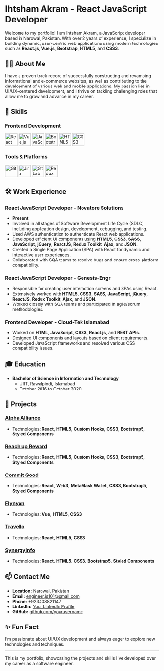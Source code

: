 # Ihtsham Akram - React JavaScript Developer

Welcome to my portfolio! I am Ihtsham Akram, a JavaScript developer based in Narowal, Pakistan. With over 2 years of experience, I specialize in building dynamic, user-centric web applications using modern technologies such as **React.js**, **Vue.js**, **Bootstrap**, **HTML5**, and **CSS3**.

## 🧑‍💻 About Me

I have a proven track record of successfully constructing and revamping informational and e-commerce websites, as well as contributing to the development of various web and mobile applications. My passion lies in UI/UX-centered development, and I thrive on tackling challenging roles that allow me to grow and advance in my career.

## 🔧 Skills

### Frontend Development
<p align="left">
  <img src="https://cdn.jsdelivr.net/gh/devicons/devicon/icons/react/react-original-wordmark.svg" alt="React" width="40" height="40"/>
  <img src="https://cdn.jsdelivr.net/gh/devicons/devicon/icons/vuejs/vuejs-original-wordmark.svg" alt="Vue.js" width="40" height="40"/>
  <img src="https://cdn.jsdelivr.net/gh/devicons/devicon/icons/javascript/javascript-original.svg" alt="JavaScript" width="40" height="40"/>
  <img src="https://cdn.jsdelivr.net/gh/devicons/devicon/icons/bootstrap/bootstrap-original-wordmark.svg" alt="Bootstrap" width="40" height="40"/>
  <img src="https://cdn.jsdelivr.net/gh/devicons/devicon/icons/html5/html5-original-wordmark.svg" alt="HTML5" width="40" height="40"/>
  <img src="https://cdn.jsdelivr.net/gh/devicons/devicon/icons/css3/css3-original-wordmark.svg" alt="CSS3" width="40" height="40"/>
</p>

### Tools & Platforms
<p align="left">
  <img src="https://cdn.jsdelivr.net/gh/devicons/devicon/icons/git/git-original-wordmark.svg" alt="Git" width="40" height="40"/>
  <img src="https://cdn.jsdelivr.net/gh/devicons/devicon/icons/jira/jira-original-wordmark.svg" alt="Jira" width="40" height="40"/>
  <img src="https://cdn.jsdelivr.net/gh/devicons/devicon/icons/gitlab/gitlab-original-wordmark.svg" alt="GitLab" width="40" height="40"/>
  <img src="https://cdn.jsdelivr.net/gh/devicons/devicon/icons/redux/redux-original.svg" alt="Redux Toolkit" width="40" height="40"/>
</p>

## 🛠️ Work Experience

### React JavaScript Developer - Novatore Solutions
- **Present**
- Involved in all stages of Software Development Life Cycle (SDLC) including application design, development, debugging, and testing.
- Used AWS authentication to authenticate React web applications.
- Developed efficient UI components using **HTML5**, **CSS3**, **SASS**, **JavaScript**, **jQuery**, **ReactJS**, **Redux Toolkit**, **Ajax**, and **JSON**.
- Created a Single Page Application (SPA) with React for dynamic and interactive user experiences.
- Collaborated with SQA teams to resolve bugs and ensure cross-platform compatibility.

### React JavaScript Developer - Genesis-Engr
- Responsible for creating user interaction screens and SPAs using React.
- Extensively worked with **HTML5**, **CSS3**, **SASS**, **JavaScript**, **jQuery**, **ReactJS**, **Redux Toolkit**, **Ajax**, and **JSON**.
- Worked closely with SQA teams and participated in agile/scrum methodologies.

### Frontend Developer - Cloud-Tek Islamabad
- Worked on **HTML**, **JavaScript**, **CSS3**, **React.js**, and **REST APIs**.
- Designed UI components and layouts based on client requirements.
- Developed JavaScript frameworks and resolved various CSS compatibility issues.

## 🎓 Education

- **Bachelor of Science in Information and Technology**
  - UIIT, Rawalpindi, Islamabad
  - October 2016 to October 2020

## 🚀 Projects

### [Alpha Alliance](https://alphasalliance.com/alpha-signs/)
- Technologies: **React**, **HTML5**, **Custom Hooks**, **CSS3**, **Bootstrap5**, **Styled Components**

### [Reach up Reward](https://reachup-rewards.vercel.app/)
- Technologies: **React**, **HTML5**, **Custom Hooks**, **CSS3**, **Bootstrap5**, **Styled Components**

### [Commit Good](https://commitgood.com/)
- Technologies: **React**, **Web3**, **MetaMask Wallet**, **CSS3**, **Bootstrap5**, **Styled Components**

### [Flynyon](https://www.flynyon.com/)
- Technologies: **Vue**, **HTML5**, **CSS3**

### [Travello](https://www.backpackerdeals.com/)
- Technologies: **React**, **HTML5**, **CSS3**

### [SynergyInfo](https://synergyinfosec.com/)
- Technologies: **React**, **HTML5**, **CSS3**, **Bootstrap5**, **Styled Components**

## 📫 Contact Me

- **Location:** Narowal, Pakistan
- **Email:** [engineer.js101@gmail.com](mailto:engineer.js101@gmail.com)
- **Phone:** +923408821147
- **LinkedIn:** [Your LinkedIn Profile](#)
- **GitHub:** [github.com/yourusername](https://github.com/yourusername)

## ✨ Fun Fact

I’m passionate about UI/UX development and always eager to explore new technologies and techniques.

---

This is my portfolio, showcasing the projects and skills I've developed over my career as a software engineer.
